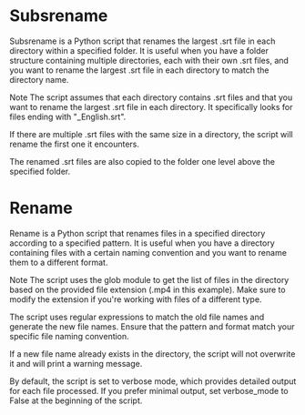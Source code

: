 # Subsrename

Subsrename is a Python script that renames the largest .srt file in each directory within a specified folder. It is useful when you have a folder structure containing multiple directories, each with their own .srt files, and you want to rename the largest .srt file in each directory to match the directory name.

Note
The script assumes that each directory contains .srt files and that you want to rename the largest .srt file in each directory. It specifically looks for files ending with "_English.srt".

If there are multiple .srt files with the same size in a directory, the script will rename the first one it encounters.

The renamed .srt files are also copied to the folder one level above the specified folder.

# Rename

Rename is a Python script that renames files in a specified directory according to a specified pattern. It is useful when you have a directory containing files with a certain naming convention and you want to rename them to a different format.

Note
The script uses the glob module to get the list of files in the directory based on the provided file extension (.mp4 in this example). Make sure to modify the extension if you're working with files of a different type.

The script uses regular expressions to match the old file names and generate the new file names. Ensure that the pattern and format match your specific file naming convention.

If a new file name already exists in the directory, the script will not overwrite it and will print a warning message.

By default, the script is set to verbose mode, which provides detailed output for each file processed. If you prefer minimal output, set verbose_mode to False at the beginning of the script.
